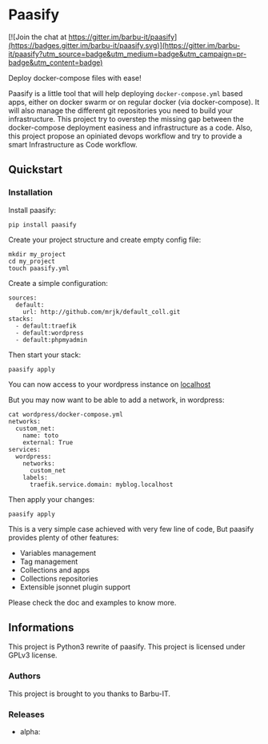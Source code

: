 # Paasify

[![Join the chat at https://gitter.im/barbu-it/paasify](https://badges.gitter.im/barbu-it/paasify.svg)](https://gitter.im/barbu-it/paasify?utm_source=badge&utm_medium=badge&utm_campaign=pr-badge&utm_content=badge)

Deploy docker-compose files with ease!

Paasify is a little tool that will help deploying `docker-compose.yml` based apps, either on docker swarm
or on regular docker (via docker-compose). It will also manage the different git repositories
you need to build your infrastructure. This project try to overstep the missing gap between the
docker-compose deployment easiness and infrastructure as a code. Also, this project propose an
opiniated devops workflow and try to provide a smart Infrastructure as Code workflow.

## Quickstart

### Installation

Install paasify:
```
pip install paasify
```

Create your project structure and create empty config file:
```
mkdir my_project
cd my_project
touch paasify.yml
```

Create a simple configuration:
```
sources:
  default:
    url: http://github.com/mrjk/default_coll.git
stacks:
  - default:traefik
  - default:wordpress
  - default:phpmyadmin
```

Then start your stack:
```
paasify apply
```

You can now access to your wordpress instance on [localhost](http://traefik.localhost)

But you may now want to be able to add a network, in wordpress:
```
cat wordpress/docker-compose.yml
networks:
  custom_net:
    name: toto
    external: True
services:
  wordpress:
    networks:
      custom_net
    labels:
      traefik.service.domain: myblog.localhost
```

Then apply your changes:
```
paasify apply
```

This is a very simple case achieved with very few line of code, But
paasify provides plenty of other features:

* Variables management
* Tag management
* Collections and apps
* Collections repositories
* Extensible jsonnet plugin support

Please check the doc and examples to know more.


## Informations

This project is Python3 rewrite of paasify. This project is licensed under GPLv3 license.

### Authors

This project is brought to you thanks to Barbu-IT.

### Releases

* alpha:
